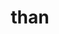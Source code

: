 ---
category: 4-letters
denotation: null
name: than
reference_link: https://www.etymonline.com/word/than
root_language: null
root_name: null
title: than
type: free
word_sums:
- respelling: than
  sum: 'Than + '
---